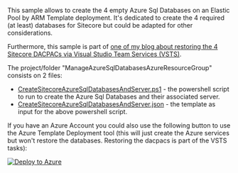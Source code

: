  This sample allows to create the 4 empty Azure Sql Databases on an Elastic Pool by ARM Template deployment. It's dedicated to create the 4 required (at least) databases for Sitecore but could be adapted for other considerations.

Furthermore, this sample is part of [one of my blog about restoring the 4 Sitecore DACPACs via Visual Studio Team Services (VSTS)](https://alwaysupalwayson.blogspot.ca/2016/09/use-azure-sql-database-deployment-task.html).

The project/folder "ManageAzureSqlDatabasesAzureResourceGroup" consists on 2 files:
- [CreateSitecoreAzureSqlDatabasesAndServer.ps1](/ManageAzureSqlDbAzureResourceGroup/CreateSitecoreAzureSqlDatabasesAndServer.ps1) - the powershell script to run to create the Azure Sql Databases and their associated server.
- [CreateSitecoreAzureSqlDatabasesAndServer.json](/ManageAzureSqlDbAzureResourceGroup/CreateSitecoreAzureSqlDatabasesAndServer.json) - the template as input for the above powershell script.

If you have an Azure Account you could also use the following button to use the Azure Template Deployment tool (this will just create the Azure services but won't restore the databases. Restoring the dacpacs is part of the VSTS tasks):

<a href="https://portal.azure.com/#create/Microsoft.Template/uri/https%3A%2F%2Fraw.githubusercontent.com%2Fmathieu-benoit%2Fazure-sqldb-for-sitecore%2Fmaster%2FManageAzureSqlDbAzureResourceGroup%2FCreateSitecoreAzureSqlDatabasesAndServer.json" target="_">![Deploy to Azure](http://azuredeploy.net/deploybutton.png)</a> 